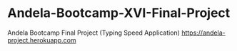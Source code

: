 # Andela-Bootcamp-XVI-Final-Project
Andela Bootcamp Final Project (Typing Speed Application)
https://andela-project.herokuapp.com 

